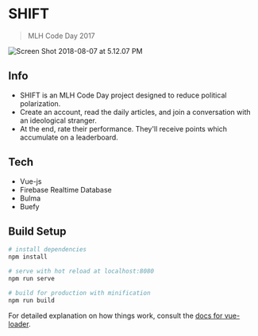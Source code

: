 # SHIFT

> MLH Code Day 2017

![Screen Shot 2018-08-07 at 5.12.07 PM](https://i.imgur.com/HEnSYIF.png)

## Info 
* SHIFT is an MLH Code Day project designed to reduce political polarization. 
* Create an account, read the daily articles, and join a conversation with an ideological stranger. 
* At the end, rate their performance. They'll receive points which accumulate on a leaderboard. 

## Tech
* Vue-js
* Firebase Realtime Database
* Bulma
* Buefy

## Build Setup

``` bash
# install dependencies
npm install

# serve with hot reload at localhost:8080
npm run serve

# build for production with minification
npm run build
```

For detailed explanation on how things work, consult the [docs for vue-loader](http://vuejs.github.io/vue-loader).
